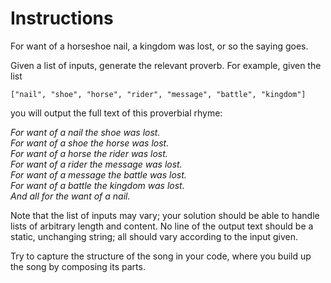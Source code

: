# Instructions

For want of a horseshoe nail, a kingdom was lost, or so the saying goes.

Given a list of inputs, generate the relevant proverb. For example, given the list 
```
["nail", "shoe", "horse", "rider", "message", "battle", "kingdom"]
```
you will output the full text of this proverbial rhyme:

_For want of a nail the shoe was lost._  
_For want of a shoe the horse was lost._  
_For want of a horse the rider was lost._  
_For want of a rider the message was lost._  
_For want of a message the battle was lost._  
_For want of a battle the kingdom was lost._  
_And all for the want of a nail._

Note that the list of inputs may vary; your solution should be able to handle lists of arbitrary length and content. No line of the output text should be a static, unchanging string; all should vary according to the input given.

Try to capture the structure of the song in your code, where you build up the song by composing its parts.